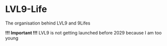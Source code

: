 # LVL9-Life
The organisation behind LVL9 and 9Lifes

**!!! Important !!!**
LVL9 is not getting launched before 2029 because I am too young
